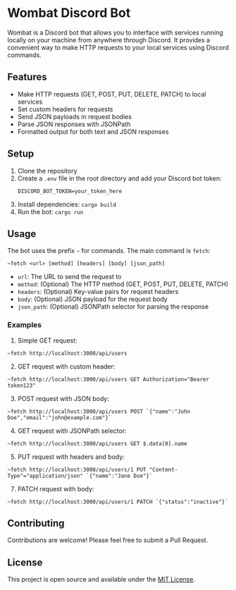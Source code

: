 # Wombat Discord Bot

Wombat is a Discord bot that allows you to interface with services running locally on your machine from anywhere through Discord. It provides a convenient way to make HTTP requests to your local services using Discord commands.

## Features

- Make HTTP requests (GET, POST, PUT, DELETE, PATCH) to local services
- Set custom headers for requests
- Send JSON payloads in request bodies
- Parse JSON responses with JSONPath
- Formatted output for both text and JSON responses

## Setup

1. Clone the repository
2. Create a `.env` file in the root directory and add your Discord bot token:
   ```
   DISCORD_BOT_TOKEN=your_token_here
   ```
3. Install dependencies: `cargo build`
4. Run the bot: `cargo run`

## Usage

The bot uses the prefix `~` for commands. The main command is `fetch`:

```
~fetch <url> [method] [headers] [body] [json_path]
```

- `url`: The URL to send the request to
- `method`: (Optional) The HTTP method (GET, POST, PUT, DELETE, PATCH)
- `headers`: (Optional) Key-value pairs for request headers
- `body`: (Optional) JSON payload for the request body
- `json_path`: (Optional) JSONPath selector for parsing the response

### Examples

1. Simple GET request:

```
~fetch http://localhost:3000/api/users
```

2. GET request with custom header:

```
~fetch http://localhost:3000/api/users GET Authorization="Bearer token123"
```

3. POST request with JSON body:

```
~fetch http://localhost:3000/api/users POST `{"name":"John Doe","email":"john@example.com"}`
```

4. GET request with JSONPath selector:

```
~fetch http://localhost:3000/api/users GET $.data[0].name
```

5. PUT request with headers and body:

```
~fetch http://localhost:3000/api/users/1 PUT "Content-Type"="application/json" `{"name":"Jane Doe"}`
```

7. PATCH request with body:

```
~fetch http://localhost:3000/api/users/1 PATCH `{"status":"inactive"}`
```

## Contributing

Contributions are welcome! Please feel free to submit a Pull Request.

## License

This project is open source and available under the [MIT License](LICENSE).
